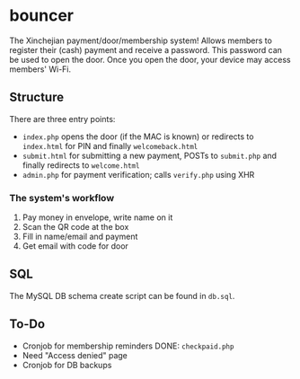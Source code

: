 # bouncer
The Xinchejian payment/door/membership system! Allows members to register their (cash) payment and receive a password.
This password can be used to open the door. Once you open the door, your device may access members' Wi-Fi.

## Structure
There are three entry points:
* `index.php` opens the door (if the MAC is known) or redirects to `index.html` for PIN and finally `welcomeback.html`
* `submit.html` for submitting a new payment, POSTs to `submit.php` and finally redirects to `welcome.html`
* `admin.php` for payment verification; calls `verify.php` using XHR

### The system's workflow
1. Pay money in envelope, write name on it
1. Scan the QR code at the box
1. Fill in name/email and payment
1. Get email with code for door

## SQL
The MySQL DB schema create script can be found in `db.sql`.

## To-Do
* Cronjob for membership reminders DONE: `checkpaid.php`
* Need "Access denied" page
* Cronjob for DB backups

